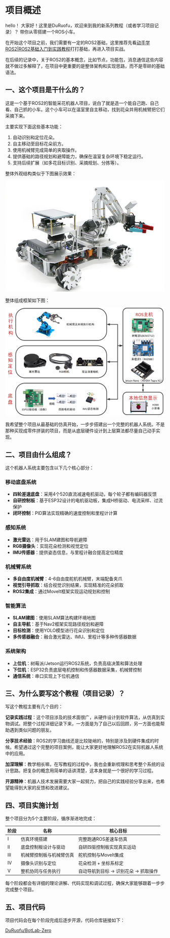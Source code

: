 # 项目概述

hello！ 大家好！这里是DuRuofu，欢迎来到我的新系列教程（或者学习项目记录）？ 带你从零搭建一个ROS小车。

在开始这个项目之前，我们需要有一定的ROS2基础，这里推荐先看[动手学ROS2|ROS2基础入门到实践教程](https://www.bilibili.com/video/BV1gr4y1Q7j5/?spm_id_from=333.337.search-card.all.click&vd_source=ef5a0ab0106372751602034cdd9ab98e)打打基础，再进入项目实战。

在后续的记录中，关于ROS2的基本概念，比如节点，功能包，消息通信这些内容就不做过多解释了，在项目中更重要的是整体架构和实现思路，而不是零碎的基础语法。
## 一、这个项目是干什么的？

这是一个基于ROS2的智能采花机器人项目，说白了就是造一个能自己跑、自己看、自己抓的小车。这个小车可以在温室里自主移动，找到花朵并用机械臂把它们采摘下来。

主要实现下面这些基本功能：

1. 自动识别和定位花朵。
2. 自主移动至目标花朵前方。
3. 使用机械臂完成简单的夹取操作。
4. 提供基础的路径规划和避障能力，确保在温室复杂环境下稳定运行。
5. 支持后续扩展（如多花目标识别、采摘规划、分拣等）。

整体外观结构类似于下图展示效果：

![673](attachments/Pasted%20image%2020250908193314.png)

整体组成框架如下图：

![668](attachments/Pasted%20image%2020250909200638.png)


我希望整个项目从最基础的仿真开始，一步步搭建出一个完整的机器人系统。不是那种买现成零件拼装的项目，而是从底层硬件设计到上层算法都尽量自己动手实现。

##  二、项目由什么组成？

这个机器人系统主要包含以下几个核心部分：

### 移动底盘系统

- **四轮差速底盘**：采用4个520直流减速电机驱动，每个轮子都有编码器反馈
- **自研控制板**：基于ESP32设计的电机驱动板，集成H桥驱动、电流采样、过流保护
- **闭环控制**：PID算法实现精确的速度控制和里程计计算

### 感知系统

- **激光雷达**：用于SLAM建图和导航避障
- **RGB摄像头**：实现花朵检测和视觉定位
- **IMU传感器**：提供姿态信息，与里程计融合提高定位精度
### 机械臂系统

- **多自由度机械臂**：4-6自由度舵机机械臂，末端配备夹爪
- **视觉引导抓取**：结合视觉识别结果，实现精准的花朵抓取
- **ROS2集成**：通过MoveIt框架实现运动规划和控制
### 智能算法

- **SLAM建图**：使用SLAM算法构建环境地图
- **自主导航**：基于Nav2框架实现路径规划和避障
- **目标检测**：使用YOLO模型进行花朵识别和定位
- **多传感器融合**：融合激光雷达、IMU、里程计等多种传感器数据

### 系统架构

- **上位机**：树莓派/Jetson运行ROS2系统，负责高级决策和算法处理
- **下位机**：ESP32负责底层电机控制和传感器数据采集，机械臂控制
- **通信系统**：串口实现上下位机通信

##  三、为什么要写这个教程（项目记录）？

写这个教程主要有几个目的：

**记录实践过程**：这个项目涉及的技术面很广，从硬件设计到软件算法，从仿真到实物调试。把整个过程详细记录下来，一方面是为了自己以后回顾，另一方面也能帮助遇到类似问题的朋友。

**分享技术经验**：ROS2的学习曲线还是比较陡峭的，特别是涉及到硬件集成的时候。希望通过这个完整的项目案例，能让大家更好地理解ROS2在实际机器人系统中的应用。

**加深理解**：教学相长嘛，在写教程的过程中，我也会重新梳理和思考整个系统的设计思路。把复杂的概念用简单的话讲清楚，这本身就是一个很好的学习过程。

**开源精神**：机器人技术发展需要大家一起努力，把自己的实践经验分享出来，也希望能得到大家的反馈和改进建议。

## 四、项目实施计划

整个项目分为5个主要阶段，循序渐进地完成：

| 阶段  | 名称           | 核心目标                  |
| --- | ------------ | --------------------- |
| I   | 仿真环境搭建       | 完整跑通ROS差速车仿真          |
| II  | 底盘控制板设计与驱动   | 自研四驱控制板实现真实运动         |
| III | 机械臂控制板与机械臂仿真 | 舵机控制与MoveIt集成         |
| IV  | 摄像头识别与定位     | 花朵检测 + 坐标系标定          |
| V   | 整机协同与任务执行    | 自动导航到目标 → 识别花朵 → 抓取操作 |

每个阶段都会有详细的理论讲解、代码实现和调试过程，确保大家能够跟着一步步完成整个项目。

## 五、项目代码

项目代码会在每个阶段完成后逐步开源，代码仓库链接如下：

[DuRuofu/BotLab-Zero](https://github.com/DuRuofu/BotLab-Zero)

